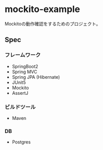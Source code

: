 # mockito-example
Mockitoの動作確認をするためのプロジェクト。

## Spec

### フレームワーク

- SpringBoot2
- Spring MVC
- Spring JPA (Hibernate)
- JUnit5
- Mockito
- AssertJ

### ビルドツール

- Maven

### DB

- Postgres
